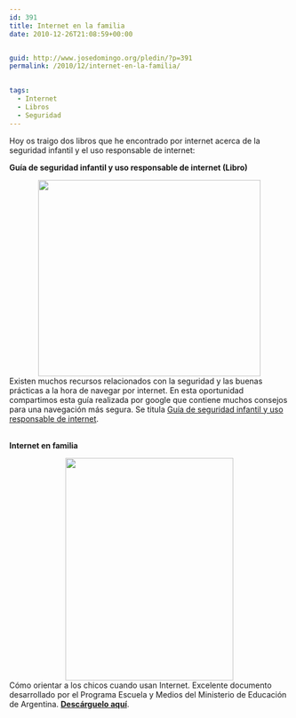 ```yaml
---
id: 391
title: Internet en la familia
date: 2010-12-26T21:08:59+00:00


guid: http://www.josedomingo.org/pledin/?p=391
permalink: /2010/12/internet-en-la-familia/

  
tags:
  - Internet
  - Libros
  - Seguridad
---
```

Hoy os traigo dos libros que he encontrado por internet acerca de la seguridad infantil y el uso responsable de internet:

**Guía de seguridad infantil y uso responsable de internet (Libro)**

<div style="text-align: center;">
  <a href="http://1.bp.blogspot.com/_Vu4cDVjjvVI/TI6AKuru69I/AAAAAAAACS4/OQ-ZBG340EU/s1600/guiaseguridadinfantil.jpg" target="_blank"><img src="http://1.bp.blogspot.com/_Vu4cDVjjvVI/TI6AKuru69I/AAAAAAAACS4/OQ-ZBG340EU/s400/guiaseguridadinfantil.jpg" border="0" alt="" width="400" height="353" /></a>
</div>

<div>
  Existen muchos recursos relacionados con la seguridad y las buenas prácticas a la hora de navegar por internet. En esta oportunidad compartimos esta guía realizada por google que contiene muchos consejos para una navegación más segura. Se titula <a href="https://sites.google.com/site/grupoeducativa2010/file-cabinet/guiagoogle.pdf?attredirects=0&d=1" target="_blank">Guía de seguridad infantil y uso responsable de internet</a>.
</div>

<div>
  <a href="http://1.bp.blogspot.com/_Vu4cDVjjvVI/TI6AKuru69I/AAAAAAAACS4/OQ-ZBG340EU/s1600/guiaseguridadinfantil.jpg" target="_blank"><br /> </a>
</div>

**Internet en familia**

<div>
  <div style="text-align: center;">
    <a href="http://1.bp.blogspot.com/_Vu4cDVjjvVI/TJFCVa3MLQI/AAAAAAAACWI/HRmf_gSs9v4/s1600/Internetenfamilia.jpg" target="_blank"><img src="http://1.bp.blogspot.com/_Vu4cDVjjvVI/TJFCVa3MLQI/AAAAAAAACWI/HRmf_gSs9v4/s400/Internetenfamilia.jpg" border="0" alt="" width="302" height="400" /></a>
  </div>
</div>

<div>
  <div>
    Cómo orientar a los chicos cuando usan Internet. Excelente documento desarrollado por el Programa Escuela y Medios del Ministerio de Educación de Argentina. <strong><a href="https://sites.google.com/site/grupoeducativa2010/file-cabinet/internet_familia.pdf?attredirects=0&d=1" target="_blank">Descárguelo aquí</a></strong>.
  </div>
  
  <div>
    <a href="http://1.bp.blogspot.com/_Vu4cDVjjvVI/TJFCVa3MLQI/AAAAAAAACWI/HRmf_gSs9v4/s1600/Internetenfamilia.jpg" target="_blank"><br /> </a>
  </div>
</div>

<!-- AddThis Advanced Settings generic via filter on the_content -->

<!-- AddThis Share Buttons generic via filter on the_content -->